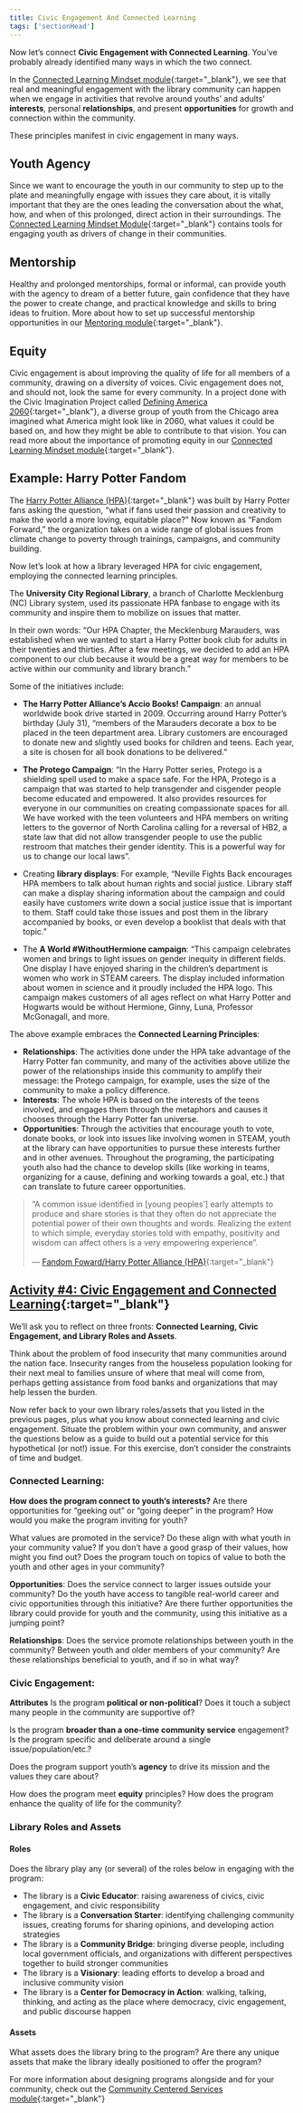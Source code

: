 ```yaml
---
title: Civic Engagement And Connected Learning
tags: ['sectionHead']
---
```


Now let’s connect **Civic Engagement with Connected Learning**. You’ve probably already identified many ways in which the two connect. 

In the [Connected Learning Mindset module](/modules/basics/){:target="_blank"}, we see that real and meaningful engagement with the library community can happen when we engage in activities that revolve around youths’ and adults’ **interests**, personal **relationships**, and present **opportunities** for growth and connection within the community.

These principles manifest in civic engagement in many ways.

<div class="colorhighlight color1" markdown="1">

## Youth Agency

Since we want to encourage the youth in our community to step up to the plate and meaningfully engage with issues they care about, it is vitally important that they are the ones leading the conversation about the what, how, and when of this prolonged, direct action in their surroundings. The [Connected Learning Mindset Module](/modules/basics/){:target="_blank"} contains tools for engaging youth as drivers of change in their communities.

</div>

<div class="colorhighlight color2" markdown="1">

## Mentorship

Healthy and prolonged mentorships, formal or informal, can provide youth with the agency to dream of a better future, gain confidence that they have the power to create change, and practical knowledge and skills to bring ideas to fruition. More about how to set up successful mentorship opportunities in our [Mentoring module](/modules/mentoring/){:target="_blank"}.

</div>

<div class="colorhighlight color3" markdown="1">

## Equity

Civic engagement is about improving the quality of life for all members of a community, drawing on  a diversity of voices. Civic engagement does not, and should not, look the same for every community.  In a project done with the Civic Imagination Project called [Defining America 2060](https://www.civicimaginationproject.org/defining-american-2060){:target="_blank"}, a diverse group of youth from the Chicago area imagined what America might look like in 2060, what values it could be based on, and how they might be able to contribute to that vision. You can read more about the importance of promoting equity in our [Connected Learning Mindset module](https://connectedlib.github.io/course-in-a-box//modules/basics/){:target="_blank"}.


</div>


## Example: Harry Potter Fandom
The [Harry Potter Alliance (HPA)](https://fandomforward.org/){:target="_blank"} was built by Harry Potter fans asking the question, “what if fans used their passion and creativity to make the world a more loving, equitable place?” Now known as “Fandom Forward,” the organization takes on a wide range of global issues from climate change to poverty through trainings, campaigns, and community building. 

Now let’s look at how a library leveraged HPA for civic engagement, employing the connected learning principles.

The **University City Regional Library**, a branch of Charlotte Mecklenburg (NC) Library system, used its passionate HPA fanbase to engage with its community and inspire them to mobilize on issues that matter. 

In their own words:
“Our HPA Chapter, the Mecklenburg Marauders, was established when we wanted to start a Harry Potter book club for adults in their twenties and thirties. After a few meetings, we decided to add an HPA component to our club because it would be a great way for members to be active within our community and library branch.” 

Some of the initiatives include: 

* **The Harry Potter Alliance’s Accio Books! Campaign**: an annual worldwide book drive started in 2009. Occurring around Harry Potter’s birthday (July 31), “members of the Marauders decorate a box to be placed in the teen department area. Library customers are encouraged to donate new and slightly used books for children and teens. Each year, a site is chosen for all book donations to be delivered.”

* **The Protego Campaign**: “In the Harry Potter series, Protego is a shielding spell used to make a space safe. For the HPA, Protego is a campaign that was started to help transgender and cisgender people become educated and empowered. It also provides resources for everyone in our communities on creating compassionate spaces for all. We have worked with the teen volunteers and HPA members on writing letters to the governor of North Carolina calling for a reversal of HB2, a state law that did not allow transgender people to use the public restroom that matches their gender identity. This is a powerful way for us to change our local laws”.


* Creating **library displays**: For example, “Neville Fights Back encourages HPA members to talk about human rights and social justice. Library staff can make a display sharing information about the campaign and could easily have customers write down a social justice issue that is important to them. Staff could take those issues and post them in the library accompanied by books, or even develop a booklist that deals with that topic.”


* The **A World #WithoutHermione campaign**: “This campaign celebrates women and brings to light issues on gender inequity in different fields. One display I have enjoyed sharing in the children’s department is women who work in STEAM careers. The display included information about women in science and it proudly included the HPA logo. This campaign makes customers of all ages reflect on what Harry Potter and Hogwarts would be without Hermione, Ginny, Luna, Professor McGonagall, and more.

The above example embraces the **Connected Learning Principles**:

* **Relationships**: The activities done under the HPA take advantage of the Harry Potter fan community, and many of the activities above utilize the power of the relationships inside this community to amplify their message: the Protego campaign, for example, uses the size of the community to make a policy difference.
* **Interests**: The whole HPA is based on the interests of the teens involved, and engages them through the metaphors and causes it chooses through the Harry Potter fan universe.
* **Opportunities**: Through the activities that encourage youth to vote, donate books, or look into issues like involving women in STEAM, youth at the library can have opportunities to pursue these interests further and in other avenues. Throughout the programing, the participating youth also had the chance to develop skills (like working in teams, organizing for a cause, defining and working towards a goal, etc.) that can translate to future career opportunities.

> “A common issue identified in [young peoples’] early attempts to produce and share stories is that they often do not appreciate the potential power of their own thoughts and words. Realizing the extent to which simple, everyday stories told with empathy, positivity and wisdom can affect others is a very empowering experience”. <br/><br/>— [Fandom Foward/Harry Potter Alliance (HPA)](https://fandomforward.org/){:target="_blank"}

## [Activity #4: Civic Engagement and Connected Learning](https://docs.google.com/document/d/1uPmhiT61et6bkAChEcgjCZPWVTGtgmdrK6o7MoNqlvU/edit#bookmark=id.xx740wy55fd3){:target="_blank"}

We’ll ask you to reflect on three fronts: **Connected Learning, Civic Engagement, and Library Roles and Assets**. 

Think about the problem of food insecurity that many communities around the nation face. Insecurity ranges from the houseless population looking for their next meal to families unsure of where that meal will come from, perhaps getting assistance from food banks and organizations that may help lessen the burden.

Now refer back to your own library roles/assets that you listed in the previous pages, plus what you know about connected learning and civic engagement. Situate the problem within your own community, and answer the questions below as a guide to build out a potential service for this hypothetical (or not!) issue. For this exercise, don’t consider the constraints of time and budget. 

### Connected Learning:

**How does the program connect to youth’s interests?** 
Are there opportunities for “geeking out” or “going deeper” in the program?  How would you make the program inviting for youth? 

What values are promoted in the service? Do these align with what youth in your community value? If you don’t have a good grasp of their values, how might you find out? Does the program touch on topics of value to both the youth and other ages in your community? 


**Opportunities**:
Does the service connect to larger issues outside your community? Do the youth have access to tangible real-world career and civic opportunities through this initiative? Are there further opportunities the library could provide for youth and the community, using this initiative as a jumping point?

**Relationships**:
Does the service promote relationships between youth in the community? Between youth and older members of your community? Are these relationships beneficial to youth, and if so in what way?


### Civic Engagement:
**Attributes**
Is the program **political or non-political**? Does it touch a subject many people in the community are supportive of? 


Is the program **broader than a one-time community service** engagement? Is the program specific and deliberate around a single issue/population/etc.?


Does the program support youth’s **agency** to drive its mission and the values they care about?


How does the program meet **equity** principles? How does the program enhance the quality of life for the community?

### Library Roles and Assets
#### Roles

Does the library play any (or several) of the roles below in engaging with the program:
* The library is a **Civic Educator**: raising awareness of civics, civic engagement, and civic responsibility 
* The library is a **Conversation Starter**: identifying challenging community issues, creating forums for sharing opinions, and developing action strategies 
* The library is a **Community Bridge**: bringing diverse people, including local government officials, and organizations with different perspectives together to build stronger communities 
* The library is a **Visionary**: leading efforts to develop a broad and inclusive community vision 
* The library is a **Center for Democracy in Action**: walking, talking, thinking, and acting as the place where democracy, civic engagement, and public discourse happen

#### Assets
What assets does the library bring to the program? Are there any unique assets that make the library ideally positioned to offer the program? 

For more information about designing programs alongside and for your community, check out the [Community Centered Services module](/modules/community-centered/){:target="_blank"}
